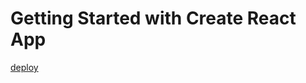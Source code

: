 # Getting Started with Create React App

[deploy](https://pedantic-mcnulty-af0ed4.netlify.app/app/home)